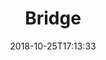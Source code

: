 ---
contentType: photography
path: /bridge
title: Bridge
date: 2018-10-25T17:13:33
featuredColor: e92e3a
featuredImage: "./bridge.jpg"
---